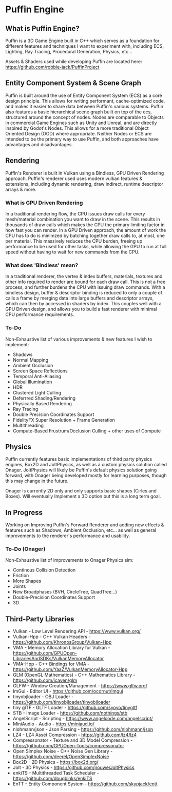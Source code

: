 # Puffin Engine

## What is Puffin Engine?
Puffin is a 3D Game Engine built in C++ which serves as a foundation for different features and techniques I want to experiment with, including ECS, Lighting, Ray Tracing, Procedural Generation, Physics, etc...

Assets & Shaders used while developing Puffin are located here: https://github.com/robbie-jack/PuffinProject

## Entity Component System & Scene Graph
Puffin is built around the use of Entity Component System (ECS) as a core design principle. This allows for writing performant, cache-optimized code,
and makes it easier to share data between Puffin's various systems. Puffin also features a basic hierarchical scene graph built on top of the ecs,
structured around the concept of nodes. Nodes are comparable to Objects in commercial Game Engines such as Unity and Unreal, and are directly inspired by
Godot's Nodes. This allows for a more traditional Object Oriented Design (OOD) where appropriate. Neither Nodes or ECS are intended to be the primary way to use
Puffin, and both approaches have advantages and disadvantages.

## Rendering
Puffin's Renderer is built in Vulkan using a Bindless, GPU Driven Rendering approach. Puffin's renderer used uses modern vulkan features 
& extensions, including dynamic rendering, draw indirect, runtime descriptor arrays & more.

### What is GPU Driven Rendering
In a traditional rendering flow, the CPU issues draw calls for every mesh/material combination you want to draw in the scene. This results in
thousands of draw calls which makes the CPU the primary limiting factor in how fast you can render. In a GPU Driven approach, the amount of work
the CPU has to do is minimzed by batching together draw calls to, at most, one per material. This massively reduces the CPU burden, freeing up
performance to be used for other tasks, while allowing the GPU to run at full speed without having to wait for new commands from the CPU.

### What does 'Bindless' mean?
In a traditional renderer, the vertex & index buffers, materials, textures and other info required to render are bound for each draw call.
This is not a free process, and further burdens the CPU with issuing draw commands. With a bindless design, buffer & descriptor binding
is reduced to only a couple of calls a frame by merging data into large buffers and descriptor arrays, which can then by accessed in shaders by 
index. This couples well with a GPU Driven design, and allows you to build a fast renderer with minimal CPU performance requirements.

### To-Do

Non-Exhaustive list of various improvements & new features I wish to implement:

- Shadows
- Normal Mapping
- Ambient Occlusion
- Screen Space Reflections
- Temporal Anti-Aliasing
- Global Illumination
- HDR
- Clustered Light Culling
- Deferrred Shading/Rendering
- Physically Based Rendering
- Ray Tracing
- Double Precision Coordinates Support
- FidelityFX Super Resolution + Frame Generation
- Multithreading
- Compute-Based Frustrum/Occlusion Culling + other uses of Compute

## Physics
Puffin currently features basic implementations of third party physics engines, Box2D and JoltPhysics, as well as a custom physics solution called Onager.
JoltPhysics will likely be Puffin's default physics solution going forward, with Onager being developed mostly for learning purposes, though this may
change in the future.

Onager is currently 2D only and only supports basic shapes (Cirles and Boxes). Will eventually Implement a 3D option but this is a long term goal.

## In Progress

Working on Improving Puffin's Forward Renderer and adding new effects & features such as Shadows, Ambient Occlusion, etc... as well as general improvements
to the renderer's performance and usability.

### To-Do (Onager)

Non-Exhaustive list of improvements to Onager Physics sim:

- Continous Collision Detection
- Friction
- More Shapes
- Joints
- New Broadphases (BVH, CircleTree, QuadTree...)
- Double-Precision Coordinates Support
- 3D

## Third-Party Libraries

- Vulkan - Low Level Rendering API - https://www.vulkan.org/
- Vulkan-Hpp - C++ Vulkan Headers - https://github.com/KhronosGroup/Vulkan-Hpp
- VMA - Memory Allocation Library for Vulkan - https://github.com/GPUOpen-LibrariesAndSDKs/VulkanMemoryAllocator
- VMA-Hpp - C++ Bindings for VMA - https://github.com/YaaZ/VulkanMemoryAllocator-Hpp
- GLM (OpenGL Mathematics) - C++ Mathematics Library - https://github.com/icaven/glm
- GLFW - Window Creation/Management - https://www.glfw.org/
- ImGui - Editor UI - https://github.com/ocornut/imgui
- tinyobjloader - OBJ Loader - https://github.com/tinyobjloader/tinyobjloader
- tiny glTF - GLTF Loader - https://github.com/syoyo/tinygltf
- STB - Image Loader - https://github.com/nothings/stb
- AngelScript - Scripting - https://www.angelcode.com/angelscript/
- MiniAudio - Audio - https://miniaud.io/
- nlohmann/json - Json Parsing - https://github.com/nlohmann/json
- LZ4 - LZ4 Asset Compression - https://github.com/lz4/lz4
- Compressonator - Texture and 3D Model Compression - https://github.com/GPUOpen-Tools/compressonator
- Open Simplex Noise - C++ Noise Gen Library - https://github.com/deerel/OpenSimplexNoise
- Box2D - 2D Physics - https://box2d.org/
- Jolt - 3D Physics - https://github.com/jrouwe/JoltPhysics
- enkiTS - Multithreaded Task Scheduler - https://github.com/dougbinks/enkiTS
- EnTT - Entity Component System - https://github.com/skypjack/entt
